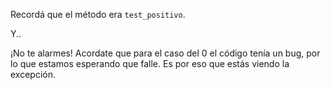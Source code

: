 Recordá que el método era `test_positivo`.

Y.. 

¡No te alarmes! Acordate que para el caso del 0 el código tenía un bug, por lo que estamos esperando que falle. Es por eso que estás viendo la excepción.